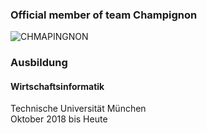 ### Official member of team Champignon 
![CHMAPINGNON](https://github.com/timontsiolis/timontsiolis/assets/47218102/5f33a099-5bbe-44c9-bc0b-3f3cf7f5839e)

### Ausbildung
#### Wirtschaftsinformatik
Technische Universität München  
Oktober 2018 bis Heute
